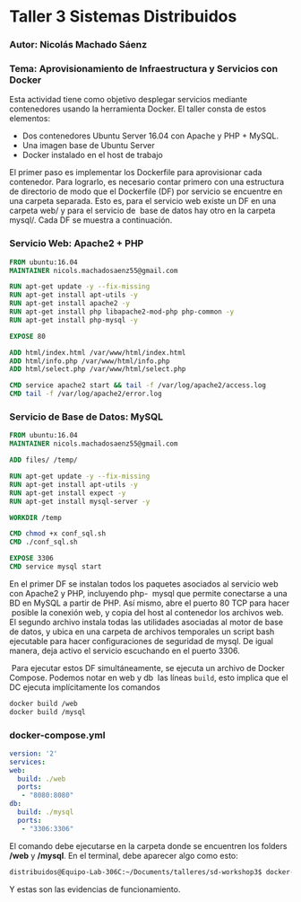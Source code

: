 # Taller 3 Sistemas Distribuidos
### Autor: Nicolás Machado Sáenz
### Tema: Aprovisionamiento de Infraestructura y Servicios con Docker

Esta actividad tiene como objetivo desplegar servicios mediante contenedores usando la herramienta Docker. El
taller consta de estos elementos:
  * Dos contenedores Ubuntu Server 16.04 con Apache y PHP + MySQL.
  * Una imagen base de Ubuntu Server
  * Docker instalado en el host de trabajo
  
  El primer paso es implementar los Dockerfile para aprovisionar cada contenedor. Para lograrlo, es necesario
  contar primero con una estructura de directorio de modo que el Dockerfile (DF) por servicio se encuentre en
  una carpeta separada. Esto es, para el servicio web existe un DF en una carpeta web/ y para el servicio de
  base de datos hay otro en la carpeta mysql/. Cada DF se muestra a continuación.
  
  ### Servicio Web: Apache2 + PHP
  ```Dockerfile
  FROM ubuntu:16.04
  MAINTAINER nicols.machadosaenz55@gmail.com
  
  RUN apt-get update -y --fix-missing
  RUN apt-get install apt-utils -y
  RUN apt-get install apache2 -y
  RUN apt-get install php libapache2-mod-php php-common -y
  RUN apt-get install php-mysql -y
  
  EXPOSE 80
  
  ADD html/index.html /var/www/html/index.html
  ADD html/info.php /var/www/html/info.php
  ADD html/select.php /var/www/html/select.php
  
  CMD service apache2 start && tail -f /var/log/apache2/access.log
  CMD tail -f /var/log/apache2/error.log
  ```
  ### Servicio de Base de Datos: MySQL
  ```Dockerfile
  FROM ubuntu:16.04
  MAINTAINER nicols.machadosaenz55@gmail.com
  
  ADD files/ /temp/
  
  RUN apt-get update -y --fix-missing
  RUN apt-get install apt-utils -y
  RUN apt-get install expect -y
  RUN apt-get install mysql-server -y
  
  WORKDIR /temp
  
  CMD chmod +x conf_sql.sh
  CMD ./conf_sql.sh
  
  EXPOSE 3306
  CMD service mysql start
  ```
  
  En el primer DF se instalan todos los paquetes asociados al servicio web con Apache2 y PHP, incluyendo php-
  mysql que permite conectarse a una BD en MySQL a partir de PHP. Así mismo, abre el puerto 80 TCP para hacer
  posible la conexión web, y copia del host al contenedor los archivos web. 
  El segundo archivo instala todas las utilidades asociadas al motor de base de datos, y ubica en una carpeta
  de archivos temporales un script bash ejecutable para hacer configuraciones de seguridad de mysql. De igual
  manera, deja activo el servicio escuchando en el puerto 3306.
  
  Para ejecutar estos DF simultáneamente, se ejecuta un archivo de Docker Compose. Podemos notar en web y db
  las líneas ```build```, esto implica que el DC ejecuta implícitamente los comandos
  
  ```bash
  docker build /web
  docker build /mysql
  ```
  ### docker-compose.yml
  ```yml
  version: '2'
  services:
  web:
    build: ./web
    ports:
     - "8080:8080"
  db:
    build: ./mysql
    ports:
     - "3306:3306"
  ```
  
  El comando debe ejecutarse en la carpeta donde se encuentren los folders <b>/web</b> y <b>/mysql</b>.
  En el terminal, debe aparecer algo como esto:
  ```bash
  distribuidos@Equipo-Lab-306C:~/Documents/talleres/sd-workshop3$ docker-compose up
  ```
  
  Y estas son las evidencias de funcionamiento.
  
  
